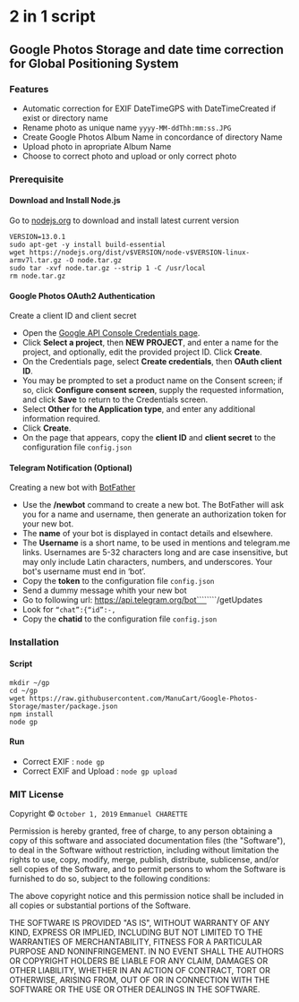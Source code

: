 # 2 in 1 script
## Google Photos Storage and date time correction for Global Positioning System
### Features
* Automatic correction for EXIF DateTimeGPS with DateTimeCreated if exist or directory name
* Rename photo as unique name ````yyyy-MM-ddThh:mm:ss.JPG````
* Create Google Photos Album Name in concordance of directory Name
* Upload photo in apropriate Album Name 
* Choose to correct photo and upload or only correct photo
 
### Prerequisite
#### Download and Install Node.js
Go to [nodejs.org](https://nodejs.org/en/download/current/) to download and install latest current version
````
VERSION=13.0.1
sudo apt-get -y install build-essential
wget https://nodejs.org/dist/v$VERSION/node-v$VERSION-linux-armv7l.tar.gz -O node.tar.gz
sudo tar -xvf node.tar.gz --strip 1 -C /usr/local
rm node.tar.gz
````
#### Google Photos OAuth2 Authentication
Create a client ID and client secret
* Open the [Google API Console Credentials page](https://console.developers.google.com/apis/credentials).
* Click __Select a project__, then __NEW PROJECT__, and enter a name for the project, and optionally, edit the provided project ID. Click __Create__.
* On the Credentials page, select __Create credentials__, then __OAuth client ID__.
* You may be prompted to set a product name on the Consent screen; if so, click __Configure consent screen__, supply the requested information, and click __Save__ to return to the Credentials screen.
* Select __Other__ for __the Application type__, and enter any additional information required.
* Click __Create__.
* On the page that appears, copy the __client ID__ and __client secret__ to the configuration file ````config.json````

#### Telegram Notification (Optional) 
Creating a new bot with [BotFather](https://telegram.me/botfather)
* Use the __/newbot__ command to create a new bot. The BotFather will ask you for a name and username, then generate an authorization token for your new bot.
* The __name__ of your bot is displayed in contact details and elsewhere.
* The __Username__ is a short name, to be used in mentions and telegram.me links. Usernames are 5-32 characters long and are case insensitive, but may only include Latin characters, numbers, and underscores. Your bot's username must end in ‘bot’.
* Copy the __token__ to the configuration file ````config.json````
* Send a dummy message whith your new bot
* Go to following url: https://api.telegram.org/bot````<token>````/getUpdates
* Look for ````“chat”:{“id”:-,````
* Copy the __chatid__ to the configuration file ````config.json````


### Installation
#### Script
````
mkdir ~/gp
cd ~/gp
wget https://raw.githubusercontent.com/ManuCart/Google-Photos-Storage/master/package.json
npm install
node gp
````


#### Run
* Correct EXIF : ````node gp````
* Correct EXIF and Upload : ````node gp upload````




### MIT License

Copyright © ````October 1, 2019```` ````Emmanuel CHARETTE````

Permission is hereby granted, free of charge, to any person obtaining a copy
of this software and associated documentation files (the "Software"), to deal
in the Software without restriction, including without limitation the rights
to use, copy, modify, merge, publish, distribute, sublicense, and/or sell
copies of the Software, and to permit persons to whom the Software is
furnished to do so, subject to the following conditions:

The above copyright notice and this permission notice shall be included in all
copies or substantial portions of the Software.

THE SOFTWARE IS PROVIDED "AS IS", WITHOUT WARRANTY OF ANY KIND, EXPRESS OR
IMPLIED, INCLUDING BUT NOT LIMITED TO THE WARRANTIES OF MERCHANTABILITY,
FITNESS FOR A PARTICULAR PURPOSE AND NONINFRINGEMENT. IN NO EVENT SHALL THE
AUTHORS OR COPYRIGHT HOLDERS BE LIABLE FOR ANY CLAIM, DAMAGES OR OTHER
LIABILITY, WHETHER IN AN ACTION OF CONTRACT, TORT OR OTHERWISE, ARISING FROM,
OUT OF OR IN CONNECTION WITH THE SOFTWARE OR THE USE OR OTHER DEALINGS IN THE
SOFTWARE.

